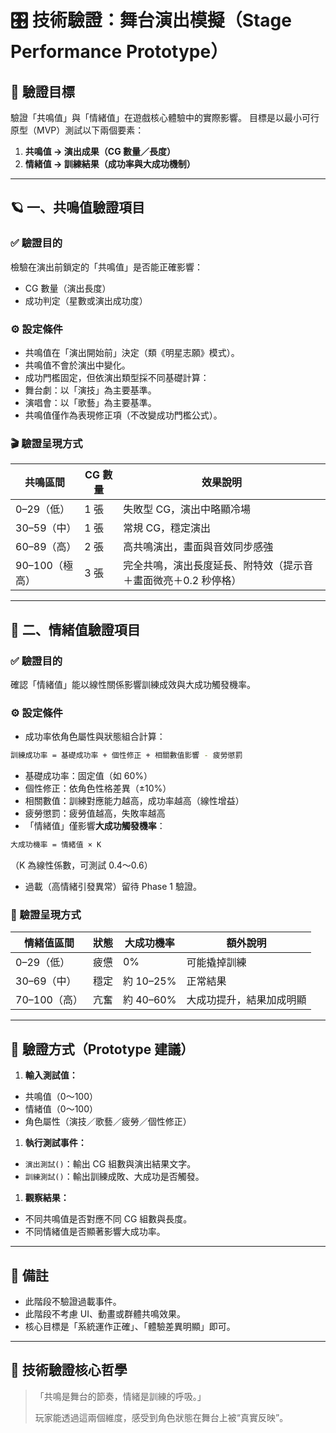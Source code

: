 # 🎛 技術驗證：舞台演出模擬（Stage Performance Prototype）
## 🎯 驗證目標
驗證「共鳴值」與「情緒值」在遊戲核心體驗中的實際影響。
目標是以最小可行原型（MVP）測試以下兩個要素：
1. **共鳴值 → 演出成果（CG 數量／長度）**
2. **情緒值 → 訓練結果（成功率與大成功機制）**
---
## 🪐 一、共鳴值驗證項目
### ✅ 驗證目的
檢驗在演出前鎖定的「共鳴值」是否能正確影響：
- CG 數量（演出長度）
- 成功判定（星數或演出成功度）
### ⚙️ 設定條件
- 共鳴值在「演出開始前」決定（類《明星志願》模式）。
- 共鳴值不會於演出中變化。
- 成功門檻固定，但依演出類型採不同基礎計算：
- 舞台劇：以「演技」為主要基準。
- 演唱會：以「歌藝」為主要基準。
- 共鳴值僅作為表現修正項（不改變成功門檻公式）。
### 🎬 驗證呈現方式
| 共鳴區間 | CG 數量 | 效果說明 |
| --- | --- | --- |
| 0–29（低） | 1 張 | 失敗型 CG，演出中略顯冷場 |
| 30–59（中） | 1 張 | 常規 CG，穩定演出 |
| 60–89（高） | 2 張 | 高共鳴演出，畫面與音效同步感強 |
| 90–100（極高） | 3 張 | 完全共鳴，演出長度延長、附特效（提示音＋畫面微亮＋0.2 秒停格） |
---
## 💫 二、情緒值驗證項目
### ✅ 驗證目的
確認「情緒值」能以線性關係影響訓練成效與大成功觸發機率。
### ⚙️ 設定條件
- 成功率依角色屬性與狀態組合計算：
```bash
訓練成功率 = 基礎成功率 + 個性修正 + 相關數值影響 - 疲勞懲罰
```
- 基礎成功率：固定值（如 60%）
- 個性修正：依角色性格差異（±10%）
- 相關數值：訓練對應能力越高，成功率越高（線性增益）
- 疲勞懲罰：疲勞值越高，失敗率越高
- 「情緒值」僅影響**大成功觸發機率**：
```bash
大成功機率 = 情緒值 × K
```
（K 為線性係數，可測試 0.4～0.6）
- 過載（高情緒引發異常）留待 Phase 1 驗證。
### 🎯 驗證呈現方式
| 情緒值區間 | 狀態 | 大成功機率 | 額外說明 |
| --- | --- | --- | --- |
| 0–29（低） | 疲憊 | 0% | 可能撬掉訓練 |
| 30–69（中） | 穩定 | 約 10–25% | 正常結果 |
| 70–100（高） | 亢奮 | 約 40–60% | 大成功提升，結果加成明顯 |
---
## 🧪 驗證方式（Prototype 建議）
1. **輸入測試值：**
- 共鳴值（0～100）
- 情緒值（0～100）
- 角色屬性（演技／歌藝／疲勞／個性修正）
1. **執行測試事件：**
- `演出測試()`：輸出 CG 組數與演出結果文字。
- `訓練測試()`：輸出訓練成敗、大成功是否觸發。
1. **觀察結果：**
- 不同共鳴值是否對應不同 CG 組數與長度。
- 不同情緒值是否顯著影響大成功率。
---
## 💬 備註
- 此階段不驗證過載事件。
- 此階段不考慮 UI、動畫或群體共鳴效果。
- 核心目標是「系統運作正確」、「體驗差異明顯」即可。
---
## 🌟 技術驗證核心哲學
> 「共鳴是舞台的節奏，情緒是訓練的呼吸。」
>
>
> 玩家能透過這兩個維度，感受到角色狀態在舞台上被“真實反映”。
>